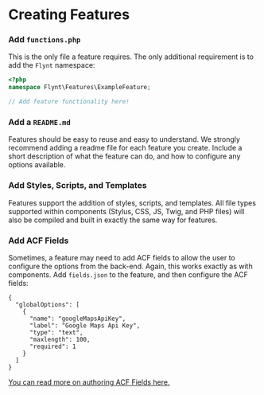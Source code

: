 # Creating Features

### Add `functions.php`

This is the only file a feature requires. The only additional requirement is to add the `Flynt` namespace:

```php
<?php
namespace Flynt\Features\ExampleFeature;

// Add feature functionality here!
```

### Add a `README.md`

Features should be easy to reuse and easy to understand. We strongly recommend adding a readme file for each feature you create. Include a short description of what the feature can do, and how to configure any options available.

<!-- TODO: Add/link example README template. -->

### Add Styles, Scripts, and Templates
Features support the addition of styles, scripts, and templates. All file types supported within components (Stylus, CSS, JS, Twig, and PHP files) will also be compiled and built in exactly the same way for features.

### Add ACF Fields
Sometimes, a feature may need to add ACF fields to allow the user to configure the options from the back-end. Again, this works exactly as with components. Add `fields.json` to the feature, and then configure the ACF fields:

```
{
  "globalOptions": [
    {
      "name": "googleMapsApiKey",
      "label": "Google Maps Api Key",
      "type": "text",
      "maxlength": 100,
      "required": 1
    }
  ]
}
```

<!-- TODO: Add link to snippets. -->

<a href="#add-link" class="btn btn-primary">You can read more on authoring ACF Fields here.</a>
